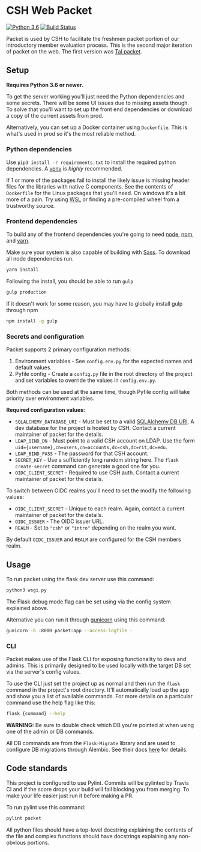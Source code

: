 # CSH Web Packet

[![Python 3.6](https://img.shields.io/badge/python-3.6-blue.svg)](https://www.python.org/downloads/release/python-360/)
[![Build Status](https://travis-ci.org/ComputerScienceHouse/packet.svg?branch=develop)](https://travis-ci.org/ComputerScienceHouse/packet)

Packet is used by CSH to facilitate the freshmen packet portion of our introductory member evaluation process. This is 
the second major iteration of packet on the web. The first version was 
[Tal packet](https://github.com/TalCohen/CSHWebPacket).

## Setup
**Requires Python 3.6 or newer.**

To get the server working you'll just need the Python dependencies and some secrets. There will be some UI issues due 
to missing assets though. To solve that you'll want to set up the front end dependencies or download a copy of the 
current assets from prod.

Alternatively, you can set up a Docker container using `Dockerfile`. This is what's used in prod so it's the most 
reliable method.

### Python dependencies
Use `pip3 install -r requirements.txt` to install the required python dependencies. A 
[venv](https://packaging.python.org/tutorials/installing-packages/#creating-virtual-environments) is *highly* 
recommended. 

If 1 or more of the packages fail to install the likely issue is missing header files for the libraries with native C 
components. See the contents of `Dockerfile` for the Linux packages that you'll need. On windows it's a bit more of a 
pain. Try using [WSL](https://docs.microsoft.com/en-us/windows/wsl/about) or finding a pre-compiled wheel from a 
trustworthy source.

### Frontend dependencies
To build any of the frontend dependencies you're going to need [node](https://nodejs.org/), 
[npm](https://www.npmjs.com/get-npm), and [yarn](https://yarnpkg.com/).

Make sure your system is also capable of building with [Sass](https://sass-lang.com/). To download all node 
dependencies run.
```bash
yarn install
```

Following the install, you should be able to run `gulp`
```bash
gulp production
```

If it doesn't work for some reason, you may have to globally install gulp through npm
```bash
npm install -g gulp
```

### Secrets and configuration
Packet supports 2 primary configuration methods:
1. Environment variables - See `config.env.py` for the expected names and default values.
2. Pyfile config - Create a `config.py` file in the root directory of the project and set variables to override the 
values in `config.env.py`.

Both methods can be used at the same time, though Pyfile config will take priority over environment variables.

**Required configuration values:**
* `SQLALCHEMY_DATABASE_URI` - Must be set to a valid [SQLAlchemy DB URI](http://flask-sqlalchemy.pocoo.org/2.3/config/#connection-uri-format). 
A dev database for the project is hosted by CSH. Contact a current maintainer of packet for the details.
* `LDAP_BIND_DN` - Must point to a valid CSH account on LDAP. Use the form 
`uid={username},cn=users,cn=accounts,dc=csh,dc=rit,dc=edu`.
* `LDAP_BIND_PASS` - The password for that CSH account.
* `SECRET_KEY` - Use a sufficiently long random string here. The `flask create-secret` command can generate a good one 
for you.
* `OIDC_CLIENT_SECRET` - Required to use CSH auth. Contact a current maintainer of packet for the details.

To switch between OIDC realms you'll need to set the modify the following values:
* `OIDC_CLIENT_SECRET` - Unique to each realm. Again, contact a current maintainer of packet for the details.
* `OIDC_ISSUER` - The OIDC issuer URL.
* `REALM` - Set to `"csh"` or `"intro"` depending on the realm you want.

By default `OIDC_ISSUER` and `REALM` are configured for the CSH members realm.

## Usage
To run packet using the flask dev server use this command:
```bash
python3 wsgi.py
```
The Flask debug mode flag can be set using via the config system explained above.

Alternative you can run it through [gunicorn](https://gunicorn.org/) using this command:
```bash
gunicorn -b :8000 packet:app --access-logfile -
```

### CLI
Packet makes use of the Flask CLI for exposing functionality to devs and admins. This is primarily designed to be used 
locally with the target DB set via the server's config values.

To use the CLI just set the project up as normal and then run the `flask` command in the project's root directory. 
It'll automatically load up the app and show you a list of available commands. For more details on a particular command 
use the help flag like this:
```bash
flask {command} --help
```

**WARNING:** Be sure to double check which DB you're pointed at when using one of the admin or DB commands.

All DB commands are from the `Flask-Migrate` library and are used to configure DB migrations through Alembic. See their 
docs [here](https://flask-migrate.readthedocs.io/en/latest/) for details. 

## Code standards
This project is configured to use Pylint. Commits will be pylinted by Travis CI and if the score drops your build will 
fail blocking you from merging. To make your life easier just run it before making a PR.

To run pylint use this command:
```bash
pylint packet
```

All python files should have a top-level docstring explaining the contents of the file and complex functions should 
have docstrings explaining any non-obvious portions.

